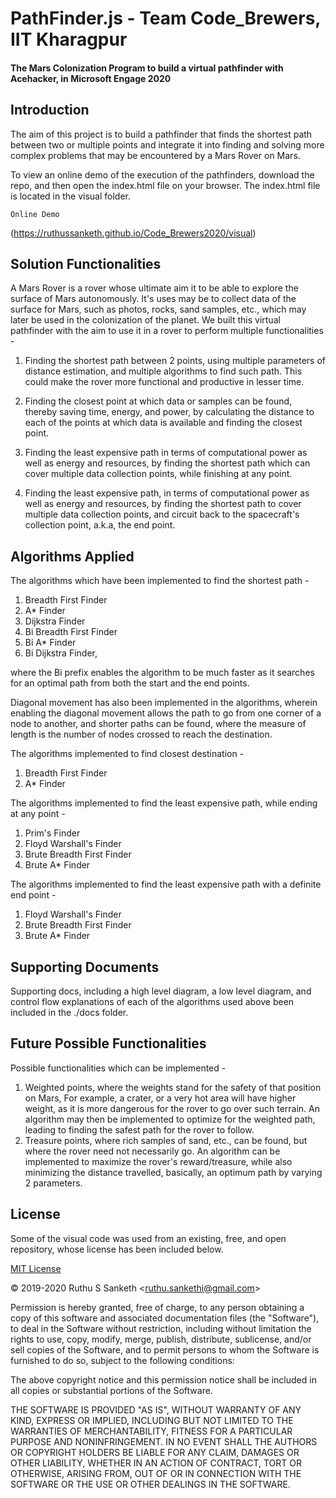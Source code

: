 PathFinder.js - Team Code_Brewers, IIT Kharagpur
==============
#### The Mars Colonization Program to build a virtual pathfinder with Acehacker, in Microsoft Engage  2020 ####

Introduction
------------

The aim of this project is to build a pathfinder that finds the shortest path between two or multiple points and integrate it into finding and solving more complex problems that may be encountered by a Mars Rover on Mars.

To view an online demo of the execution of the pathfinders, download the repo, and then open the index.html file on your browser. The index.html file is located in the visual folder.

```
Online Demo
```
(https://ruthussanketh.github.io/Code_Brewers2020/visual)

Solution Functionalities
------------------------
A Mars Rover is a rover whose ultimate aim it to be able to explore the surface of Mars autonomously. It's uses may be to collect data of the surface for Mars, such as photos, rocks, sand samples, etc., which may later be used in the colonization of the planet. We built this virtual pathfinder with the aim to use it in a rover to perform multiple functionalities -

1. Finding the shortest path between 2 points, using multiple parameters of distance estimation, and multiple algorithms to find such path. This could make the rover more functional and productive in lesser time.

2. Finding the closest point at which data or samples can be found, thereby saving time, energy, and power, by calculating the distance to each of the points at which data is available and finding the closest point.

3. Finding the least expensive path in terms of computational power as well as energy and resources, by finding the shortest path which can cover multiple data collection points, while finishing at any point.

4. Finding the least expensive path, in terms of computational power as well as energy and resources, by finding the shortest path to cover multiple data collection points, and circuit back to the spacecraft's collection point, a.k.a, the end point.

Algorithms Applied
------------------
The algorithms which have been implemented to find the shortest path -
1. Breadth First Finder
2. A* Finder
3. Dijkstra Finder
4. Bi Breadth First Finder
5. Bi A* Finder
6. Bi Dijkstra Finder,

where the Bi prefix enables the algorithm to be much faster as it searches for an optimal path from both the start and the end points.

Diagonal movement has also been implemented in the algorithms, wherein enabling the diagonal movement allows the path to go from one corner of a node to another, and shorter paths can be found, where the measure of length is the number of nodes crossed to reach the destination.

The algorithms implemented to find closest destination -
1. Breadth First Finder
2. A* Finder

The algorithms implemented to find the least expensive path, while ending at any point -
1. Prim's Finder
2. Floyd Warshall's Finder
3. Brute Breadth First Finder
4. Brute A* Finder

The algorithms implemented to find the least expensive path with a definite end point -
1. Floyd Warshall's Finder
2. Brute Breadth First Finder
3. Brute A* Finder

Supporting Documents
--------------------
Supporting docs, including a high level diagram, a low level diagram, and control flow explanations of each of the algorithms used above been included in the ./docs folder.

Future Possible Functionalities
-------------------------------
Possible functionalities which can be implemented -
1. Weighted points, where the weights stand for the safety of that position on Mars, For example, a crater, or a very hot area will have higher weight, as it is more dangerous for the rover to go over such terrain. An algorithm may then be implemented to optimize for the weighted path, leading to finding the safest path for the rover to follow.
2. Treasure points, where rich samples of sand, etc., can be found, but where the rover need not necessarily go. An algorithm can be implemented to maximize the rover's reward/treasure, while also minimizing the distance travelled, basically, an optimum path by varying 2 parameters.

License
-------
Some of the visual code was used from an existing, free, and open repository, whose license has been included below.

[MIT License](http://www.opensource.org/licenses/mit-license.php)

&copy; 2019-2020 Ruthu S Sanketh &lt;ruthu.sankethi@gmail.com&gt;

Permission is hereby granted, free of charge, to any person obtaining a copy of this software and associated documentation files (the "Software"), to deal in the Software without restriction, including without limitation the rights to use, copy, modify, merge, publish, distribute, sublicense, and/or sell copies of the Software, and to permit persons to whom the Software is furnished to do so, subject to the following conditions:

The above copyright notice and this permission notice shall be included in all copies or substantial portions of the Software.

THE SOFTWARE IS PROVIDED "AS IS", WITHOUT WARRANTY OF ANY KIND, EXPRESS OR IMPLIED, INCLUDING BUT NOT LIMITED TO THE WARRANTIES OF MERCHANTABILITY, FITNESS FOR A PARTICULAR PURPOSE AND NONINFRINGEMENT. IN NO EVENT SHALL THE AUTHORS OR COPYRIGHT HOLDERS BE LIABLE FOR ANY CLAIM, DAMAGES OR OTHER LIABILITY, WHETHER IN AN ACTION OF CONTRACT, TORT OR OTHERWISE, ARISING FROM, OUT OF OR IN CONNECTION WITH THE SOFTWARE OR THE USE OR OTHER DEALINGS IN THE SOFTWARE.
